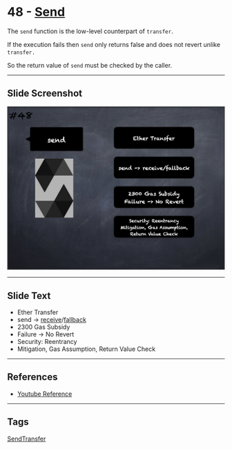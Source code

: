 # 48 - [Send](Send.md)
The `send` function is the low-level counterpart of `transfer`. 

If the execution fails then `send` only returns false and does not revert unlike `transfer.` 

So the return value of `send` must be checked by the caller.

___
## Slide Screenshot
![048.png](../images/solidity101/048.png)
___
## Slide Text
- Ether Transfer
- send -> [receive](Receive%20Function.md)/[fallback](Fallback%20Function.md)
- 2300 Gas Subsidy
- Failure -> No Revert
- Security: Reentrancy
- Mitigation, Gas Assumption, Return Value Check
___
## References
- [Youtube Reference](https://youtu.be/6VIJpze1jbU?t=1075)
___
## Tags
[Send](Send.md)[Transfer](Transfer.md)


